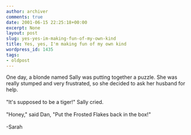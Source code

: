 ```yaml
---
author: archiver
comments: true
date: 2001-06-15 22:25:18+00:00
excerpt: None
layout: post
slug: yes-yes-im-making-fun-of-my-own-kind
title: Yes, yes, I'm making fun of my own kind
wordpress_id: 1435
tags:
- oldpost
---
```


One day, a blonde named Sally was putting together a puzzle. She was really stumped and very frustrated, so she decided to ask her husband for help. <br /><br />"It's supposed to be a tiger!" Sally cried. <br /><br />"Honey," said Dan, "Put the Frosted Flakes back in the box!"<br /><br />-Sarah